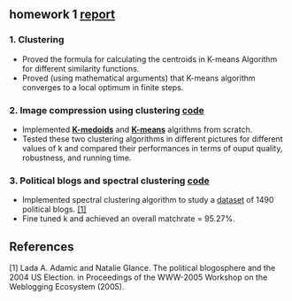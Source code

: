 ## homework 1 [ report ](https://github.com/sliao7/CSE6740_Computational_Data_Analysis/blob/main/homework1/Shasha_Liao_HW1_report.pdf)
### 1. Clustering
* Proved the formula for calculating the centroids in K-means Algorithm for different similarity functions.
* Proved (using mathematical arguments) that K-means algorithm converges to a local optimum in finite steps.

### 2. Image compression using clustering [ code ](https://github.com/sliao7/CSE6740_Computational_Data_Analysis/tree/main/homework1/python)
* Implemented [**K-medoids**](https://github.com/sliao7/CSE6740_Computational_Data_Analysis/blob/main/homework1/python/k-medoids.py) and [**K-means**](https://github.com/sliao7/CSE6740_Computational_Data_Analysis/blob/main/homework1/python/kmeans.py) algrithms from scratch. 
* Tested these two clustering algorithms in different pictures for different values of k and compared their performances in terms of ouput quality, robustness, and running time.

### 3. Political blogs and spectral clustering [ code ](https://github.com/sliao7/CSE6740_Computational_Data_Analysis/blob/main/homework1/python/spectral_clustering.py)
* Implemented spectral clustering algorithm to study a [dataset](https://github.com/sliao7/CSE6740_Computational_Data_Analysis/tree/main/homework1/data) of 1490 political blogs. [[1]](#1) 
* Fine tuned k and achieved an overall matchrate = 95.27%. 


## References
<a id="1">[1]</a> 
Lada A. Adamic and Natalie Glance.
The political blogosphere and the 2004 US Election.
in Proceedings of the WWW-2005 Workshop on the Weblogging Ecosystem (2005).
